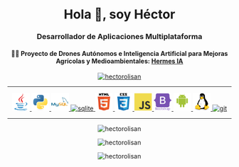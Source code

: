 <h1 align="center">Hola 👋, soy Héctor</h1>
<h3 align="center">Desarrollador de Aplicaciones Multiplataforma</h3>

<h4 align="center">🌲🧠 Proyecto de Drones Autónomos e Inteligencia Artificial para Mejoras Agrícolas y Medioambientales: <a href="http://hermes-ia.com/" target="_blank">Hermes IA</a> </h4>

<p align="center"> <a href="https://linkedin.com/in/hectorolisan/" target="_blank"><img src="https://raw.githubusercontent.com/rahuldkjain/github-profile-readme-generator/master/src/images/icons/Social/linked-in-alt.svg" alt="hectorolisan" height="30" width="40" /> </a> </p>

<hr/>
<p align="center"> 
<a href="https://www.java.com" target="_blank" rel="noreferrer"> <img src="https://raw.githubusercontent.com/devicons/devicon/master/icons/java/java-original.svg" alt="java" width="40" height="40"/> </a><a href="https://www.python.org" target="_blank" rel="noreferrer"> <img src="https://raw.githubusercontent.com/devicons/devicon/master/icons/python/python-original.svg" alt="python" width="40" height="40"/> </a>
<a href="https://www.mysql.com/" target="_blank" rel="noreferrer"> <img src="https://raw.githubusercontent.com/devicons/devicon/master/icons/mysql/mysql-original-wordmark.svg" alt="mysql" width="40" height="40"/> </a> <a href="https://www.sqlite.org/" target="_blank" rel="noreferrer"> <img src="https://www.vectorlogo.zone/logos/sqlite/sqlite-icon.svg" alt="sqlite" width="40" height="40"/> </a>
<a href="https://www.w3.org/html/" target="_blank" rel="noreferrer"> <img src="https://raw.githubusercontent.com/devicons/devicon/master/icons/html5/html5-original-wordmark.svg" alt="html5" width="40" height="40"/> </a> <a href="https://www.w3schools.com/css/" target="_blank" rel="noreferrer"> <img src="https://raw.githubusercontent.com/devicons/devicon/master/icons/css3/css3-original-wordmark.svg" alt="css3" width="40" height="40"/> </a> <a href="https://developer.mozilla.org/en-US/docs/Web/JavaScript" target="_blank" rel="noreferrer"> <img src="https://raw.githubusercontent.com/devicons/devicon/master/icons/javascript/javascript-original.svg" alt="javascript" width="40" height="40"/> </a> <a href="https://getbootstrap.com" target="_blank" rel="noreferrer"> <img src="https://raw.githubusercontent.com/devicons/devicon/master/icons/bootstrap/bootstrap-plain-wordmark.svg" alt="bootstrap" width="40" height="40"/> </a> 
<a href="https://developer.android.com" target="_blank" rel="noreferrer"> <img src="https://raw.githubusercontent.com/devicons/devicon/master/icons/android/android-original-wordmark.svg" alt="android" width="40" height="40"/> </a> <a href="https://www.linux.org/" target="_blank" rel="noreferrer"> <img src="https://raw.githubusercontent.com/devicons/devicon/master/icons/linux/linux-original.svg" alt="linux" width="40" height="40"/> </a> <a href="https://git-scm.com/" target="_blank" rel="noreferrer"> <img src="https://www.vectorlogo.zone/logos/git-scm/git-scm-icon.svg" alt="git" width="40" height="40"/> </a>
</p>

<hr/>
<p align="center"><img src="https://github-readme-stats.vercel.app/api/top-langs?username=hectorolisan&show_icons=true&locale=en&layout=compact" alt="hectorolisan" />
</p>
<p align="center"><img src="https://github-readme-stats.vercel.app/api?username=hectorolisan&show_icons=true&locale=en&line_height=20&title_color=FFFFFF&icon_color=FFFFFF&text_color=FFFFFF&bg_color=0D1117" alt="hectorolisan" /></p>
<p align="center"><img src="https://github-readme-streak-stats.herokuapp.com/?user=hectorolisan&" alt="hectorolisan" /></p>
